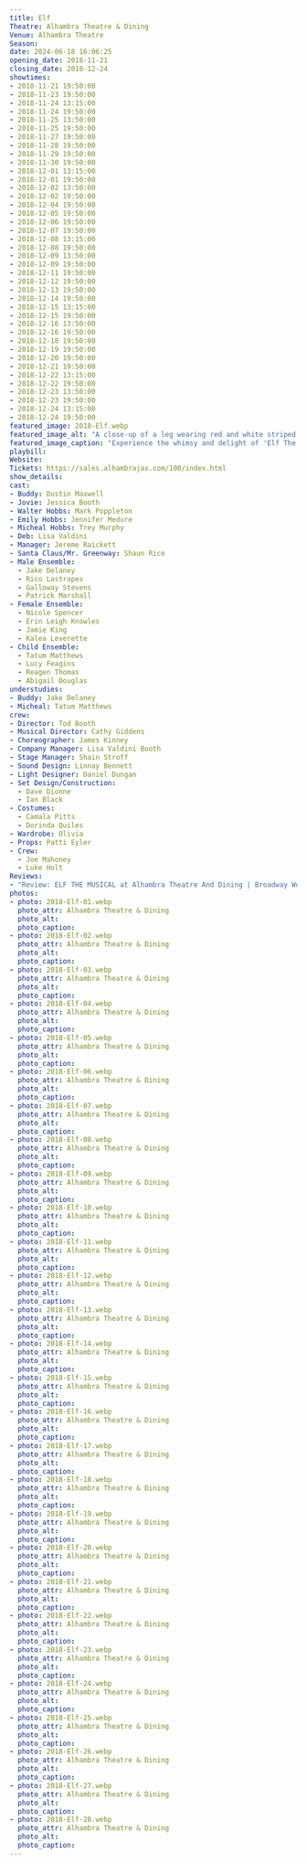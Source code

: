 ```yaml
---
title: Elf
Theatre: Alhambra Theatre & Dining
Venue: Alhambra Theatre
Season: 
date: 2024-06-18 16:06:25
opening_date: 2018-11-21
closing_date: 2018-12-24
showtimes:
- 2018-11-21 19:50:00
- 2018-11-23 19:50:00
- 2018-11-24 13:15:00
- 2018-11-24 19:50:00
- 2018-11-25 13:50:00
- 2018-11-25 19:50:00
- 2018-11-27 19:50:00
- 2018-11-28 19:50:00 
- 2018-11-29 19:50:00
- 2018-11-30 19:50:00
- 2018-12-01 13:15:00
- 2018-12-01 19:50:00
- 2018-12-02 13:50:00
- 2018-12-02 19:50:00
- 2018-12-04 19:50:00
- 2018-12-05 19:50:00
- 2018-12-06 19:50:00
- 2018-12-07 19:50:00
- 2018-12-08 13:15:00
- 2018-12-08 19:50:00
- 2018-12-09 13:50:00
- 2018-12-09 19:50:00
- 2018-12-11 19:50:00
- 2018-12-12 19:50:00
- 2018-12-13 19:50:00
- 2018-12-14 19:50:00
- 2018-12-15 13:15:00
- 2018-12-15 19:50:00
- 2018-12-16 13:50:00
- 2018-12-16 19:50:00
- 2018-12-18 19:50:00
- 2018-12-19 19:50:00
- 2018-12-20 19:50:00
- 2018-12-21 19:50:00
- 2018-12-22 13:15:00
- 2018-12-22 19:50:00
- 2018-12-23 13:50:00
- 2018-12-23 19:50:00
- 2018-12-24 13:15:00
- 2018-12-24 19:50:00
featured_image: 2018-Elf.webp
featured_image_alt: "A close-up of a leg wearing red and white striped tights and a curled elf shoe, symbolizing 'Elf The Musical'."
featured_image_caption: "Experience the whimsy and delight of 'Elf The Musical', where every moment is as magical as Christmas morning."
playbill:
Website: 
Tickets: https://sales.alhambrajax.com/100/index.html
show_details: 
cast:
- Buddy: Dustin Maxwell
- Jovie: Jessica Booth
- Walter Hobbs: Mark Poppleton
- Emily Hobbs: Jennifer Medure
- Micheal Hobbs: Trey Murphy
- Deb: Lisa Valdini
- Manager: Jereme Raickett
- Santa Claus/Mr. Greenway: Shaun Rice
- Male Ensemble:
  - Jake Delaney
  - Rico Lastrapes
  - Galloway Stevens
  - Patrick Marshall
- Female Ensemble: 
  - Nicole Spencer
  - Erin Leigh Knowles
  - Jamie King
  - Kalea Leverette
- Child Ensemble: 
  - Tatum Matthews
  - Lucy Feagins
  - Reagen Thomas
  - Abigail Douglas
understudies:
- Buddy: Jake Delaney
- Micheal: Tatum Matthews
crew:
- Director: Tod Booth
- Musical Director: Cathy Giddens
- Choreographer: James Kinney
- Company Manager: Lisa Valdini Booth 
- Stage Manager: Shain Stroff
- Sound Design: Linnay Bennett
- Light Designer: Daniel Dungan
- Set Design/Construction: 
  - Dave Dionne
  - Ian Black
- Costumes:
  - Camala Pitts
  - Dorinda Quiles
- Wardrobe: Olivia
- Props: Patti Eyler
- Crew: 
  - Joe Mahoney
  - Luke Holt
Reviews:
- "Review: ELF THE MUSICAL at Alhambra Theatre And Dining | Broadway World": https://www.broadwayworld.com/jacksonville/article/BWW-Review-ELF-THE-MUSICAL-at-Alhambra-Theatre-And-Dining-20191130
photos:
- photo: 2018-Elf-01.webp
  photo_attr: Alhambra Theatre & Dining
  photo_alt:
  photo_caption: 
- photo: 2018-Elf-02.webp
  photo_attr: Alhambra Theatre & Dining
  photo_alt:
  photo_caption:
- photo: 2018-Elf-03.webp
  photo_attr: Alhambra Theatre & Dining
  photo_alt:
  photo_caption:
- photo: 2018-Elf-04.webp
  photo_attr: Alhambra Theatre & Dining
  photo_alt:
  photo_caption:
- photo: 2018-Elf-05.webp
  photo_attr: Alhambra Theatre & Dining
  photo_alt:
  photo_caption:
- photo: 2018-Elf-06.webp
  photo_attr: Alhambra Theatre & Dining
  photo_alt:
  photo_caption:
- photo: 2018-Elf-07.webp
  photo_attr: Alhambra Theatre & Dining
  photo_alt:
  photo_caption:
- photo: 2018-Elf-08.webp
  photo_attr: Alhambra Theatre & Dining
  photo_alt:
  photo_caption:
- photo: 2018-Elf-09.webp
  photo_attr: Alhambra Theatre & Dining
  photo_alt:
  photo_caption:
- photo: 2018-Elf-10.webp 
  photo_attr: Alhambra Theatre & Dining
  photo_alt:
  photo_caption:
- photo: 2018-Elf-11.webp
  photo_attr: Alhambra Theatre & Dining
  photo_alt:
  photo_caption:
- photo: 2018-Elf-12.webp
  photo_attr: Alhambra Theatre & Dining
  photo_alt:
  photo_caption:
- photo: 2018-Elf-13.webp
  photo_attr: Alhambra Theatre & Dining
  photo_alt:
  photo_caption:
- photo: 2018-Elf-14.webp
  photo_attr: Alhambra Theatre & Dining
  photo_alt:
  photo_caption:
- photo: 2018-Elf-15.webp
  photo_attr: Alhambra Theatre & Dining
  photo_alt:
  photo_caption:
- photo: 2018-Elf-16.webp
  photo_attr: Alhambra Theatre & Dining
  photo_alt:
  photo_caption:
- photo: 2018-Elf-17.webp 
  photo_attr: Alhambra Theatre & Dining
  photo_alt:
  photo_caption:
- photo: 2018-Elf-18.webp
  photo_attr: Alhambra Theatre & Dining
  photo_alt:
  photo_caption:
- photo: 2018-Elf-19.webp
  photo_attr: Alhambra Theatre & Dining
  photo_alt:
  photo_caption:
- photo: 2018-Elf-20.webp
  photo_attr: Alhambra Theatre & Dining
  photo_alt:
  photo_caption:
- photo: 2018-Elf-21.webp
  photo_attr: Alhambra Theatre & Dining
  photo_alt:
  photo_caption:
- photo: 2018-Elf-22.webp
  photo_attr: Alhambra Theatre & Dining
  photo_alt:
  photo_caption:
- photo: 2018-Elf-23.webp
  photo_attr: Alhambra Theatre & Dining
  photo_alt:
  photo_caption:
- photo: 2018-Elf-24.webp
  photo_attr: Alhambra Theatre & Dining
  photo_alt:
  photo_caption:
- photo: 2018-Elf-25.webp
  photo_attr: Alhambra Theatre & Dining
  photo_alt:
  photo_caption:
- photo: 2018-Elf-26.webp
  photo_attr: Alhambra Theatre & Dining
  photo_alt:
  photo_caption:
- photo: 2018-Elf-27.webp 
  photo_attr: Alhambra Theatre & Dining
  photo_alt:
  photo_caption:
- photo: 2018-Elf-28.webp
  photo_attr: Alhambra Theatre & Dining
  photo_alt:
  photo_caption:
---
```

 